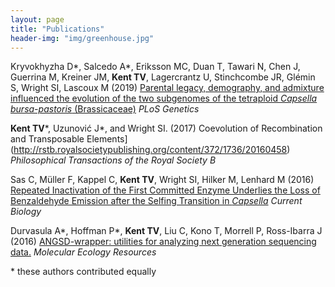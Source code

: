 ```yaml
---
layout: page
title: "Publications"
header-img: "img/greenhouse.jpg"
---
```


Kryvokhyzha D\*, Salcedo A\*, Eriksson MC, Duan T, Tawari N, Chen J, Guerrina M, Kreiner JM, __Kent TV__, Lagercrantz U, Stinchcombe JR, Glémin S, Wright SI,  Lascoux M (2019) [Parental legacy, demography, and admixture influenced the evolution of the two subgenomes of the tetraploid _Capsella bursa-pastoris_ (Brassicaceae)](www.doi.org/10.1371/journal.pgen.1007949) _PLoS Genetics_

__Kent TV__\*, Uzunović J\*, and Wright SI. (2017) Coevolution of Recombination and Transposable Elements](http://rstb.royalsocietypublishing.org/content/372/1736/20160458) _Philosophical Transactions of the Royal Society B_


Sas C, Müller F, Kappel C, __Kent TV__, Wright SI, Hilker M, Lenhard M (2016) [Repeated Inactivation of the First Committed Enzyme Underlies the Loss of Benzaldehyde Emission after the Selfing Transition in _Capsella_](http://www.cell.com/current-biology/pdf/S0960-9822(16)31211-8.pdf) _Current Biology_


Durvasula A\*, Hoffman P\*, __Kent TV__, Liu C, Kono T, Morrell P, Ross-Ibarra J (2016) [ANGSD-wrapper: utilities for analyzing next generation sequencing data.](https://paperpile.com/view/5070986b-1d9d-070d-ab30-90da2a40f357) _Molecular Ecology Resources_


\* these authors contributed equally
